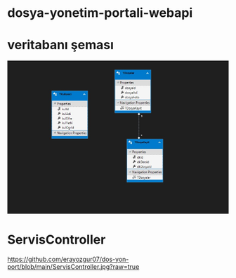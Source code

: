 # dosya-yonetim-portali-webapi

# veritabanı şeması
![Dosya-Yonetim-Portali-veri-tabani-semasi](https://github.com/erayozgur07/dos-yon-port/blob/main/veritaban%C4%B1%20%C5%9Femas%C4%B1.jpg?raw=true)
# ServisController
https://github.com/erayozgur07/dos-yon-port/blob/main/ServisController.jpg?raw=true
